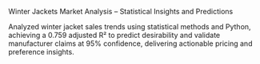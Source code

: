 Winter Jackets Market Analysis – Statistical Insights and Predictions

Analyzed winter jacket sales trends using statistical methods and Python, achieving a 0.759 adjusted R² to predict desirability and validate manufacturer claims at 95% confidence, delivering actionable pricing and preference insights.
